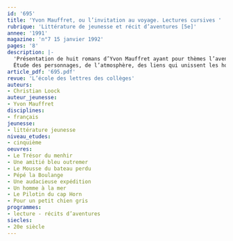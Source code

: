 ```yaml
---
id: '695'
title: 'Yvon Mauffret, ou l’invitation au voyage. Lectures cursives '
rubrique: 'Littérature de jeunesse et récit d’aventures [5e]'
annee: '1991'
magazine: 'n°7 15 janvier 1992'
pages: '8'
description: |-
  'Présentation de huit romans d’Yvon Mauffret ayant pour thèmes l’aventure et la mer : « Le Trésor du menhir », « Une amitié bleu outremer », « Le Mousse du bateau perdu », « Pépé la Boulange », « Une audacieuse expédition », « Un homme à la mer », « Le Pilotin du Cap Horn », « Pour un petit chien gris »…
  Étude des personnages, de l’atmosphère, des liens qui unissent les hommes entre eux…'
article_pdf: '695.pdf'
revue: 'L’école des lettres des collèges'
auteurs:
- Christian Loock
auteur_jeunesse:
- Yvon Mauffret
disciplines:
- français
jeunesse:
- littérature jeunesse
niveau_etudes:
- cinquième
oeuvres:
- Le Trésor du menhir
- Une amitié bleu outremer
- Le Mousse du bateau perdu
- Pépé la Boulange
- Une audacieuse expédition
- Un homme à la mer
- Le Pilotin du cap Horn
- Pour un petit chien gris
programmes:
- lecture - récits d’aventures
siecles:
- 20e siècle
---
```

